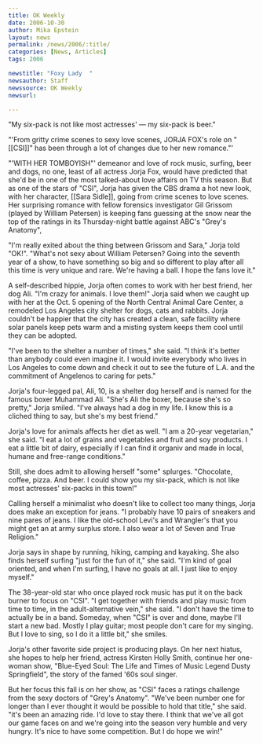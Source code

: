 ```yaml
---
title: OK Weekly
date: 2006-10-30
author: Mika Epstein
layout: news
permalink: /news/2006/:title/
categories: [News, Articles]
tags: 2006

newstitle: "Foxy Lady  "
newsauthor: Staff  
newssource: OK Weekly  
newsurl:  

---
```


"My six-pack is not like most actresses' &#8212; my six-pack is beer."

"'From gritty crime scenes to sexy love scenes, JORJA FOX's role on "[[CSI]]" has been through a lot of changes due to her new romance."'

"'WITH HER TOMBOYISH"' demeanor and love of rock music, surfing, beer and dogs, no one, least of all actress Jorja Fox, would have predicted that she'd be in one of the most talked-about love affairs on TV this season. But as one of the stars of "CSI", Jorja has given the CBS drama a hot new look, with her character, [[Sara Sidle]], going from crime scenes to love scenes. Her surprising romance with fellow forensics investigator Gil Grissom (played by William Petersen) is keeping fans guessing at the snow near the top of the ratings in its Thursday-night battle against ABC's "Grey's Anatomy",

"I'm really exited about the thing between Grissom and Sara," Jorja told "OK!". "What's not sexy about William Petersen? Going into the seventh year of a show, to have something so big and so different to play after all this time is very unique and rare. We're having a ball. I hope the fans love it."

A self-described hippie, Jorja often comes to work with her best friend, her dog Ali. "I'm crazy for animals. I love them!" Jorja said when we caught up with her at the Oct. 5 opening of the North Central Animal Care Center, a remodeled Los Angeles city shelter for dogs, cats and rabbits. Jorja couldn't be happier that the city has created a clean, safe facility where solar panels keep pets warm and a misting system keeps them cool until they can be adopted.

"I've been to the shelter a number of times," she said. "I think it's better than anybody could even imagine it. I would invite everybody who lives in Los Angeles to come down and check it out to see the future of L.A. and the commitment of Angelenos to caring for pets."

Jorja's four-legged pal, Ali, 10, is a shelter dog herself and is named for the famous boxer Muhammad Ali. "She's Ali the boxer, because she's so pretty," Jorja smiled. "I've always had a dog in my life. I know this is a cliched thing to say, but she's my best friend."

Jorja's love for animals affects her diet as well. "I am a 20-year vegetarian," she said. "I eat a lot of grains and vegetables and fruit and soy products. I eat a little bit of dairy, especially if I can find it organiv and made in local, humane and free-range conditions."

Still, she does admit to allowing herself "some" splurges. "Chocolate, coffee, pizza. And beer. I could show you my six-pack, which is not like most actresses' six-packs in this town!"

Calling herself a minimalist who doesn't like to collect too many things, Jorja does make an exception for jeans. "I probably have 10 pairs of sneakers and nine pares of jeans. I like the old-school Levi's and Wrangler's that you might get an at army surplus store. I also wear a lot of Seven and True Religion."

Jorja says in shape by running, hiking, camping and kayaking. She also finds herself surfing "just for the fun of it," she said. "I'm kind of goal oriented, and when I'm surfing, I have no goals at all. I just like to enjoy myself."

The 38-year-old star who once played rock music has put it on the back burner to focus on "CSI". "I get together with friends and play music from time to time, in the adult-alternative vein," she said. "I don't have the time to actually be in a band. Someday, when "CSI" is over and done, maybe I'll start a new bad. Mostly I play guitar; most people don't care for my singing. But I love to sing, so I do it a little bit," she smiles.

Jorja's other favorite side project is producing plays. On her next hiatus, she hopes to help her friend, actress Kirsten Holly Smith, continue her one-woman show, "Blue-Eyed Soul: The Life and Times of Music Legend Dusty Springfield", the story of the famed '60s soul singer.

But her focus this fall is on her show, as "CSI" faces a ratings challenge from the sexy doctors of "Grey's Anatomy". "We've been number one for longer than I ever thought it would be possible to hold that title," she said. "it's been an amazing ride. I'd love to stay there. I think that we've all got our game faces on and we're going into the season very humble and very hungry. It's nice to have some competition. But I do hope we win!"

